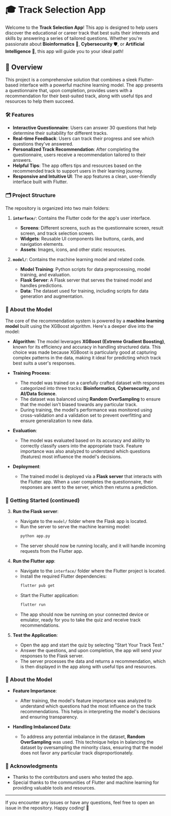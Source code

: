 # 🎓 Track Selection App

Welcome to the **Track Selection App**! This app is designed to help users discover the educational or career track that best suits their interests and skills by answering a series of tailored questions. Whether you're passionate about **Bioinformatics** 🧬, **Cybersecurity** 🛡️, or **Artificial Intelligence** 🤖, this app will guide you to your ideal path!

## 📜 Overview

This project is a comprehensive solution that combines a sleek Flutter-based interface with a powerful machine learning model. The app presents a questionnaire that, upon completion, provides users with a recommendation for their best-suited track, along with useful tips and resources to help them succeed.

### 🛠️ Features

- **Interactive Questionnaire**: Users can answer 30 questions that help determine their suitability for different tracks.
- **Real-time Feedback**: Users can track their progress and see which questions they've answered.
- **Personalized Track Recommendation**: After completing the questionnaire, users receive a recommendation tailored to their answers.
- **Helpful Tips**: The app offers tips and resources based on the recommended track to support users in their learning journey.
- **Responsive and Intuitive UI**: The app features a clean, user-friendly interface built with Flutter.

### 🗂️ Project Structure

The repository is organized into two main folders:

1. **`interface/`**: Contains the Flutter code for the app's user interface.
   - **Screens**: Different screens, such as the questionnaire screen, result screen, and track selection screen.
   - **Widgets**: Reusable UI components like buttons, cards, and navigation elements.
   - **Assets**: Images, icons, and other static resources.

2. **`model/`**: Contains the machine learning model and related code.
   - **Model Training**: Python scripts for data preprocessing, model training, and evaluation.
   - **Flask Server**: A Flask server that serves the trained model and handles predictions.
   - **Data**: The dataset used for training, including scripts for data generation and augmentation.

### 🧠 About the Model

The core of the recommendation system is powered by a **machine learning model** built using the XGBoost algorithm. Here's a deeper dive into the model:

- **Algorithm**: The model leverages **XGBoost (Extreme Gradient Boosting)**, known for its efficiency and accuracy in handling structured data. This choice was made because XGBoost is particularly good at capturing complex patterns in the data, making it ideal for predicting which track best suits a user's responses.
  
- **Training Process**: 
  - The model was trained on a carefully crafted dataset with responses categorized into three tracks: **Bioinformatics**, **Cybersecurity**, and **AI/Data Science**.
  - The dataset was balanced using **Random OverSampling** to ensure that the model isn't biased towards any particular track.
  - During training, the model's performance was monitored using cross-validation and a validation set to prevent overfitting and ensure generalization to new data.

- **Evaluation**:
  - The model was evaluated based on its accuracy and ability to correctly classify users into the appropriate track. Feature importance was also analyzed to understand which questions (features) most influence the model's decisions.

- **Deployment**:
  - The trained model is deployed via a **Flask server** that interacts with the Flutter app. When a user completes the questionnaire, their responses are sent to the server, which then returns a prediction.

### 🚀 Getting Started (continued)

3. **Run the Flask server**:
   - Navigate to the `model/` folder where the Flask app is located.
   - Run the server to serve the machine learning model:
     ```bash
     python app.py
     ```
   - The server should now be running locally, and it will handle incoming requests from the Flutter app.

4. **Run the Flutter app**:
   - Navigate to the `interface/` folder where the Flutter project is located.
   - Install the required Flutter dependencies:
     ```bash
     flutter pub get
     ```
   - Start the Flutter application:
     ```bash
     flutter run
     ```
   - The app should now be running on your connected device or emulator, ready for you to take the quiz and receive track recommendations.

5. **Test the Application**:
   - Open the app and start the quiz by selecting "Start Your Track Test."
   - Answer the questions, and upon completion, the app will send your responses to the Flask server.
   - The server processes the data and returns a recommendation, which is then displayed in the app along with useful tips and resources.

### 🧠 About the Model 

- **Feature Importance**:
  - After training, the model's feature importance was analyzed to understand which questions had the most influence on the track recommendations. This helps in interpreting the model's decisions and ensuring transparency.

- **Handling Imbalanced Data**:
  - To address any potential imbalance in the dataset, **Random OverSampling** was used. This technique helps in balancing the dataset by oversampling the minority class, ensuring that the model does not favor any particular track disproportionately.

### 🎉 Acknowledgments

- Thanks to the contributors and users who tested the app.
- Special thanks to the communities of Flutter and machine learning for providing valuable tools and resources.

---

If you encounter any issues or have any questions, feel free to open an issue in the repository. Happy coding! 🎉
